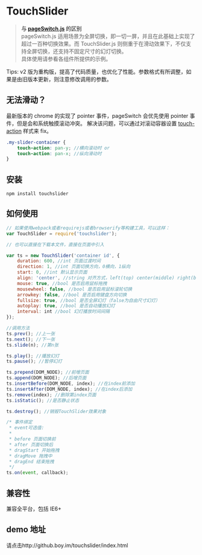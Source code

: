 # TouchSlider

> **与 [pageSwitch.js](https://github.com/qiqiboy/pageSwitch) 的区别**  
> pageSwitch.js 适用场景为全屏切换，即一切一屏，并且在此基础上实现了超过一百种切换效果。而 TouchSlider.js 则侧重于在滑动效果下，不仅支持全屏切换，还支持不固定尺寸的幻灯切换。  
> 具体使用请参看各组件所提供的示例。

Tips: v2 版为重构版，提高了代码质量，也优化了性能。参数格式有所调整，如果是由旧版本更新，则注意修改调用的参数。

## 无法滑动？

最新版本的 chrome 的实现了 pointer 事件，pageSwitch 会优先使用 pointer 事件，但是会和系统触摸滚动冲突。
解决该问题，可以通过对滚动容器设置 [touch-action](https://developer.mozilla.org/en-US/docs/Web/CSS/touch-action) 样式来 fix。

```scss
.my-slider-container {
    touch-action: pan-y; //横向滚动时 or
    touch-action: pan-x; //纵向滑动时
}
```

## 安装

    npm install touchslider

## 如何使用

```javascript
// 如果使用webpack或者requirejs或者browserify等构建工具，可以这样：
var TouchSlider = require('touchslider');

// 也可以直接在下载本文件，直接在页面中引入

var ts = new TouchSlider('container id', {
    duration: 600, //int 页面过渡时间
    direction: 1, //int 页面切换方向，0横向，1纵向
    start: 0, //int 默认显示页面
    align: 'center', //string 对齐方式，left(top) center(middle) right(bottom)
    mouse: true, //bool 是否启用鼠标拖拽
    mousewheel: false, //bool 是否启用鼠标滚轮切换
    arrowkey: false, //bool 是否启用键盘方向切换
    fullsize: true, //bool 是否全屏幻灯（false为自由尺寸幻灯）
    autoplay: true, //bool 是否自动播放幻灯
    interval: int //bool 幻灯播放时间间隔
});

//调用方法
ts.prev(); //上一张
ts.next(); //下一张
ts.slide(n); //第n张

ts.play(); //播放幻灯
ts.pause(); //暂停幻灯

ts.prepend(DOM_NODE); //前增页面
ts.append(DOM_NODE); //后增页面
ts.insertBefore(DOM_NODE, index); //在index前添加
ts.insertAfter(DOM_NODE, index); //在index后添加
ts.remove(index); //删除第index页面
ts.isStatic(); //是否静止状态

ts.destroy(); //销毁TouchSlider效果对象

/* 事件绑定
 * event可选值:
 *
 * before 页面切换前
 * after 页面切换后
 * dragStart 开始拖拽
 * dragMove 拖拽中
 * dragEnd 结束拖拽
 */
ts.on(event, callback);
```

## 兼容性

兼容全平台，包括 IE6+

## demo 地址

请点击http://github.boy.im/touchslider/index.html
